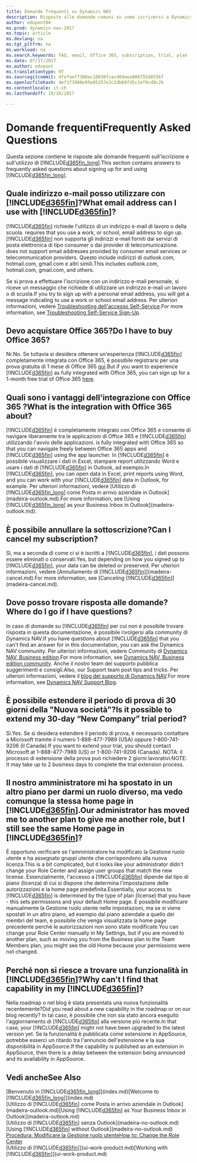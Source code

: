 ```yaml
---
title: Domande frequenti su Dynamics NAV
description: Risposte alle domande comuni su come iscriversi a Dynamics NAV e cosa fare per iniziare.
author: edupont04
ms.prod: dynamics-nav-2017
ms.topic: article
ms.devlang: na
ms.tgt_pltfrm: na
ms.workload: na
ms.search.keywords: FAQ, email, Office 365, subscription, trial, plan
ms.date: 07/27/2017
ms.author: edupont
ms.translationtype: HT
ms.sourcegitcommit: 4fefaef7380ac10836fcac404eea006f55d8556f
ms.openlocfilehash: 4ef1f3988e95e05257e3c2db60fd5c1ef0cd0c2b
ms.contentlocale: it-ch
ms.lasthandoff: 10/16/2017

---
```

# <a name="frequently-asked-questions"></a><span data-ttu-id="e3f84-103">Domande frequenti</span><span class="sxs-lookup"><span data-stu-id="e3f84-103">Frequently Asked Questions</span></span>
<span data-ttu-id="e3f84-104">Questa sezione contiene le risposte alle domande frequenti sull'iscrizione e sull'utilizzo di [!INCLUDE[d365fin_long](includes/d365fin_long_md.md)].</span><span class="sxs-lookup"><span data-stu-id="e3f84-104">This section contains answers to frequently asked questions about signing up for and using [!INCLUDE[d365fin_long](includes/d365fin_long_md.md)].</span></span>  

## <a name="what-email-address-can-i-use-with-included365finincludesd365finmdmd"></a><span data-ttu-id="e3f84-105">Quale indirizzo e-mail posso utilizzare con [!INCLUDE[d365fin](includes/d365fin_md.md)]?</span><span class="sxs-lookup"><span data-stu-id="e3f84-105">What email address can I use with [!INCLUDE[d365fin](includes/d365fin_md.md)]?</span></span>
[!INCLUDE[d365fin](includes/d365fin_md.md)]<span data-ttu-id="e3f84-106"> richiede l'utilizzo di un indirizzo e-mail di lavoro o della scuola.</span><span class="sxs-lookup"><span data-stu-id="e3f84-106"> requires that you use a work, or school, email address to sign up.</span></span> [!INCLUDE[d365fin](includes/d365fin_md.md)]<span data-ttu-id="e3f84-107"> non supporta gli indirizzi e-mail forniti dai servizi di posta elettronica di tipo consumer o dai provider di telecomunicazione.</span><span class="sxs-lookup"><span data-stu-id="e3f84-107"> does not support email addresses provided by consumer email services or telecommunication providers.</span></span> <span data-ttu-id="e3f84-108">Questo include indirizzi di outlook.com, hotmail.com, gmail.com e altri simili.</span><span class="sxs-lookup"><span data-stu-id="e3f84-108">This includes outlook.com, hotmail.com, gmail.com, and others.</span></span>  

<span data-ttu-id="e3f84-109">Se si prova a effettuare l'iscrizione con un indirizzo e-mail personale, si riceve un messaggio che richiede di utilizzare un indirizzo e-mail un lavoro o di scuola.</span><span class="sxs-lookup"><span data-stu-id="e3f84-109">If you try to sign up with a personal email address, you will get a message indicating to use a work or school email address.</span></span> <span data-ttu-id="e3f84-110">Per ulteriori informazioni, vedere [Troubleshooting dell'accesso Self-Service](ui-troubleshoot-self-signup.md).</span><span class="sxs-lookup"><span data-stu-id="e3f84-110">For more information, see [Troubleshooting Self-Service Sign-Up](ui-troubleshoot-self-signup.md).</span></span>  

## <a name="do-i-have-to-buy-office-365"></a><span data-ttu-id="e3f84-111">Devo acquistare Office 365?</span><span class="sxs-lookup"><span data-stu-id="e3f84-111">Do I have to buy Office 365?</span></span>
<span data-ttu-id="e3f84-112">Nr.</span><span class="sxs-lookup"><span data-stu-id="e3f84-112">No.</span></span> <span data-ttu-id="e3f84-113">Se tuttavia si desidera ottenere un'esperienza [!INCLUDE[d365fin](includes/d365fin_md.md)] completamente integrata con Office 365, è possibile registrarsi per una prova gratuita di 1 mese di Office 365 [qui](https://products.office.com/try).</span><span class="sxs-lookup"><span data-stu-id="e3f84-113">But if you want to experience [!INCLUDE[d365fin](includes/d365fin_md.md)] as fully integrated with Office 365, you can sign up for a 1-month free trial of Office 365 [here](https://products.office.com/try).</span></span>  

## <a name="what-is-the-integration-with-office-365-about"></a><span data-ttu-id="e3f84-114">Quali sono i vantaggi dell'integrazione con Office 365 ?</span><span class="sxs-lookup"><span data-stu-id="e3f84-114">What is the integration with Office 365 about?</span></span>
[!INCLUDE[d365fin](includes/d365fin_md.md)]<span data-ttu-id="e3f84-115"> è completamente integrato con Office 365 e consente di navigare liberamente tra le applicazioni di Office 365 e [!INCLUDE[d365fin](includes/d365fin_md.md)] utilizzando l'avvio delle applicazioni.</span><span class="sxs-lookup"><span data-stu-id="e3f84-115"> is fully integrated with Office 365 so that you can navigate freely between Office 365 apps and [!INCLUDE[d365fin](includes/d365fin_md.md)] using the app launcher.</span></span> <span data-ttu-id="e3f84-116">In [!INCLUDE[d365fin](includes/d365fin_md.md)] è possibile visualizzare i dati in Excel, stampare report utilizzando Word e usare i dati di [!INCLUDE[d365fin](includes/d365fin_md.md)] in Outlook, ad esempio.</span><span class="sxs-lookup"><span data-stu-id="e3f84-116">In [!INCLUDE[d365fin](includes/d365fin_md.md)], you can open data in Excel, print reports using Word, and you can work with your [!INCLUDE[d365fin](includes/d365fin_md.md)] data in Outlook, for example.</span></span> <span data-ttu-id="e3f84-117">Per ulteriori informazioni, vedere [Utilizzo di [!INCLUDE[d365fin_long](includes/d365fin_long_md.md)] come Posta in arrivo aziendale in Outlook](madeira-outlook.md).</span><span class="sxs-lookup"><span data-stu-id="e3f84-117">For more information, see [Using [!INCLUDE[d365fin_long](includes/d365fin_long_md.md)] as your Business Inbox in Outlook](madeira-outlook.md).</span></span>  

## <a name="can-i-cancel-my-subscription"></a><span data-ttu-id="e3f84-118">È possibile annullare la sottoscrizione?</span><span class="sxs-lookup"><span data-stu-id="e3f84-118">Can I cancel my subscription?</span></span>
<span data-ttu-id="e3f84-119">Sì, ma a seconda di come ci si è iscritti a [!INCLUDE[d365fin](includes/d365fin_md.md)], i dati possono essere eliminati o conservati.</span><span class="sxs-lookup"><span data-stu-id="e3f84-119">Yes, but depending on how you signed up to [!INCLUDE[d365fin](includes/d365fin_md.md)], your data can be deleted or preserved.</span></span> <span data-ttu-id="e3f84-120">Per ulteriori informazioni, vedere [Annullamento di [!INCLUDE[d365fin](includes/d365fin_md.md)]](madeira-cancel.md).</span><span class="sxs-lookup"><span data-stu-id="e3f84-120">For more information, see [Canceling [!INCLUDE[d365fin](includes/d365fin_md.md)]](madeira-cancel.md).</span></span>  

## <a name="where-do-i-go-if-i-have-questions"></a><span data-ttu-id="e3f84-121">Dove posso trovare risposta alle domande?</span><span class="sxs-lookup"><span data-stu-id="e3f84-121">Where do I go if I have questions?</span></span>
<span data-ttu-id="e3f84-122">In caso di domande su [!INCLUDE[d365fin](includes/d365fin_md.md)] per cui non è possibile trovare risposta in questa documentazione, è possibile rivolgersi alla community di Dynamics NAV.</span><span class="sxs-lookup"><span data-stu-id="e3f84-122">If you have questions about [!INCLUDE[d365fin](includes/d365fin_md.md)] that you can't find an answer for in this documentation, you can ask the Dynamics NAV community.</span></span> <span data-ttu-id="e3f84-123">Per ulteriori informazioni, vedere Community di [Dynamics NAV, Business edition](https://community.dynamics.com/business).</span><span class="sxs-lookup"><span data-stu-id="e3f84-123">For more information, see [Dynamics NAV, Business edition community](https://community.dynamics.com/business).</span></span> <span data-ttu-id="e3f84-124">Anche il nostro team del supporto pubblica suggerimenti e consigli.</span><span class="sxs-lookup"><span data-stu-id="e3f84-124">Also, our Support team post tips and tricks.</span></span> <span data-ttu-id="e3f84-125">Per ulteriori informazioni, vedere il [blog del supporto di Dynamics NAV](https://blogs.msdn.microsoft.com/dyn365finsupport).</span><span class="sxs-lookup"><span data-stu-id="e3f84-125">For more information, see [Dynamics NAV Support Blog](https://blogs.msdn.microsoft.com/dyn365finsupport).</span></span>  

## <a name="is-it-possible-to-extend-my-30-day-new-company-trial-period"></a><span data-ttu-id="e3f84-126">È possibile estendere il periodo di prova di 30 giorni della "Nuova società"?</span><span class="sxs-lookup"><span data-stu-id="e3f84-126">Is it possible to extend my 30-day “New Company” trial period?</span></span>
<span data-ttu-id="e3f84-127">Sì.</span><span class="sxs-lookup"><span data-stu-id="e3f84-127">Yes.</span></span> <span data-ttu-id="e3f84-128">Se si desidera estendere il periodo di prova, è necessario contattare a Microsoft tramite il numero 1-888-477-7989 (USA) oppure 1-800-741-9206 (il Canada).</span><span class="sxs-lookup"><span data-stu-id="e3f84-128">If you want to extend your trial, you should contact Microsoft at 1-888-477-7989 (US) or 1-800-741-9206 (Canada).</span></span> <span data-ttu-id="e3f84-129">NOTA: il processo di estensione della prova può richiedere 2 giorni lavorativi.</span><span class="sxs-lookup"><span data-stu-id="e3f84-129">NOTE:  It may take up to 2 business days to complete the trial extension process.</span></span>  

## <a name="our-administrator-has-moved-me-to-another-plan-to-give-me-another-role-but-i-still-see-the-same-home-page-in-included365finincludesd365finmdmd"></a><span data-ttu-id="e3f84-130">Il nostro amministratore mi ha spostato in un altro piano per darmi un ruolo diverso, ma vedo comunque la stessa home page in [!INCLUDE[d365fin](includes/d365fin_md.md)].</span><span class="sxs-lookup"><span data-stu-id="e3f84-130">Our administrator has moved me to another plan to give me another role, but I still see the same Home page in [!INCLUDE[d365fin](includes/d365fin_md.md)]?</span></span>
<span data-ttu-id="e3f84-131">È opportuno verificare se l'amministratore ha modificato la Gestione ruolo utente e ha assegnato gruppi utente che corrispondono alla nuova licenza.</span><span class="sxs-lookup"><span data-stu-id="e3f84-131">This is a bit complicated, but it looks like your administrator didn't change your Role Center and assign user groups that match the new license.</span></span> <span data-ttu-id="e3f84-132">Essenzialmente, l'accesso a [!INCLUDE[d365fin](includes/d365fin_md.md)] dipende dal tipo di piano (licenza) di cui si dispone che determina l'impostazione delle autorizzazioni e la home page predefinita.</span><span class="sxs-lookup"><span data-stu-id="e3f84-132">Essentially, your access to [!INCLUDE[d365fin](includes/d365fin_md.md)] is determined by the type of plan (license) that you have - this sets permissions and your default Home page.</span></span> <span data-ttu-id="e3f84-133">È possibile modificare manualmente la Gestione ruolo utente nelle impostazioni, ma se si viene spostati in un altro piano, ad esempio dal piano aziendale a quello dei membri del team, è possibile che venga visualizzata la home page precedente perché le autorizzazioni non sono state modificate.</span><span class="sxs-lookup"><span data-stu-id="e3f84-133">You can change your Role Center manually in My Settings, but if you are moved to another plan, such as moving you from the Business plan to the Team Members plan, you might see the old Home because your permissions were not changed.</span></span>  

## <a name="why-cant-i-find-that-capability-in-my-included365finincludesd365finmdmd"></a><span data-ttu-id="e3f84-134">Perché non si riesce a trovare una funzionalità in [!INCLUDE[d365fin](includes/d365fin_md.md)]?</span><span class="sxs-lookup"><span data-stu-id="e3f84-134">Why can't I find that capability in my [!INCLUDE[d365fin](includes/d365fin_md.md)]?</span></span>
<span data-ttu-id="e3f84-135">Nella roadmap o nel blog è stata presentata una nuova funzionalità recentemente?</span><span class="sxs-lookup"><span data-stu-id="e3f84-135">Did you read about a new capability in the roadmap or on our blog recently?</span></span> <span data-ttu-id="e3f84-136">In tal caso, è possibile che non sia stato ancora eseguito l'aggiornamento di [!INCLUDE[d365fin](includes/d365fin_md.md)] alla versione più recente.</span><span class="sxs-lookup"><span data-stu-id="e3f84-136">In that case, your [!INCLUDE[d365fin](includes/d365fin_md.md)] might not have been upgraded to the latest version yet.</span></span> <span data-ttu-id="e3f84-137">Se la funzionalità è pubblicata come estensione in AppSource, potrebbe esserci un ritardo tra l'annuncio dell'estensione e la sua disponibilità in AppSource.</span><span class="sxs-lookup"><span data-stu-id="e3f84-137">If the capability is published as an extension in AppSource, then there is a delay between the extension being announced and its availability in AppSource.</span></span>

## <a name="see-also"></a><span data-ttu-id="e3f84-138">Vedi anche</span><span class="sxs-lookup"><span data-stu-id="e3f84-138">See Also</span></span>
<span data-ttu-id="e3f84-139">[Benvenuto in [!INCLUDE[d365fin_long](includes/d365fin_long_md.md)]](index.md)</span><span class="sxs-lookup"><span data-stu-id="e3f84-139">[Welcome to [!INCLUDE[d365fin_long](includes/d365fin_long_md.md)]](index.md)</span></span>  
<span data-ttu-id="e3f84-140">[Utilizzo di [!INCLUDE[d365fin](includes/d365fin_md.md)] come Posta in arrivo aziendale in Outlook](madeira-outlook.md)</span><span class="sxs-lookup"><span data-stu-id="e3f84-140">[Using [!INCLUDE[d365fin](includes/d365fin_md.md)] as Your Business Inbox in Outlook](madeira-outlook.md)</span></span>  
<span data-ttu-id="e3f84-141">[Utilizzo di [!INCLUDE[d365fin](includes/d365fin_md.md)] senza Outlook](madeira-no-outlook.md)</span><span class="sxs-lookup"><span data-stu-id="e3f84-141">[Using [!INCLUDE[d365fin](includes/d365fin_md.md)] without Outlook](madeira-no-outlook.md)</span></span>  
[<span data-ttu-id="e3f84-142">Procedura: Modificare la Gestione ruolo utente</span><span class="sxs-lookup"><span data-stu-id="e3f84-142">How to: Change the Role Center</span></span>](change-role.md)  
<span data-ttu-id="e3f84-143">[Utilizzo di [!INCLUDE[d365fin](includes/d365fin_md.md)]](ui-work-product.md)</span><span class="sxs-lookup"><span data-stu-id="e3f84-143">[Working with [!INCLUDE[d365fin](includes/d365fin_md.md)]](ui-work-product.md)</span></span>  

